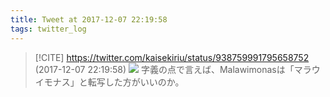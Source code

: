```yaml
---
title: Tweet at 2017-12-07 22:19:58
tags: twitter_log
---
```


> [!CITE] https://twitter.com/kaisekiriu/status/938759991795658752 (2017-12-07 22:19:58)
> ![](https://twitter.com/kaisekiriu/status/938759991795658752)
> 字義の点で言えば、Malawimonasは「マラウイモナス」と転写した方がいいのか。
